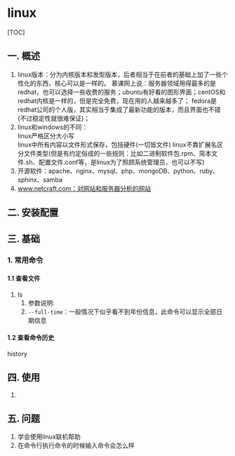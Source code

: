 # linux
[TOC]
## 一. 概述
1. linux版本：分为内核版本和发型版本，后者相当于在前者的基础上加了一些个性化的东西，核心可以是一样的。
慕课网上说：服务器领域用得最多的是redhat，也可以选择一些收费的服务；ubuntu有好看的图形界面；centOS和redhat内核是一样的，但是完全免费，现在用的人越来越多了；
fedora是redhat公司的个人版，其实相当于集成了最新功能的版本，而且界面也不错(不过稳定性就很难保证)；
2. linux和windows的不同：  
linux严格区分大小写  
linux中所有内容以文件形式保存，包括硬件(一切皆文件)
linux不靠扩展名区分文件类型(但是有约定俗成的一些规则：比如二进制软件包.rpm、简本文件.sh、配置文件.conf等，是linux为了照顾系统管理员，也可以不写)
2. 开源软件：apache、nginx、mysql、php、mongoDB、python、ruby、sphinx、samba
3. www.netcraft.com：对网站和服务器分析的网站
## 二. 安装配置
## 三. 基础
### 1. 常用命令
#### 1.1 查看文件
1. ls 
    1. 参数说明:
    2. `--full-time`：一般情况下似乎看不到年份信息，此命令可以显示全部日期信息
#### 1.2 查看命令历史
history
## 四. 使用
1. 
## 五. 问题
1. 学会使用linux联机帮助
2. 在命令行执行命令的时候输入命令会怎么样